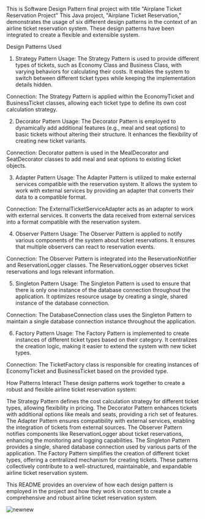 This is Software Design Pattern final project  with title "Airplane Ticket Reservation Project"
This Java project, "Airplane Ticket Reservation," demonstrates the usage of six different design patterns in the context of an airline ticket reservation system. These design patterns have been integrated to create a flexible and extensible system.


Design Patterns Used
1. Strategy Pattern
Usage: The Strategy Pattern is used to provide different types of tickets, such as Economy Class and Business Class, with varying behaviors for calculating their costs. It enables the system to switch between different ticket types while keeping the implementation details hidden.


Connection: The Strategy Pattern is applied within the EconomyTicket and BusinessTicket classes, allowing each ticket type to define its own cost calculation strategy.


2. Decorator Pattern
Usage: The Decorator Pattern is employed to dynamically add additional features (e.g., meal and seat options) to basic tickets without altering their structure. It enhances the flexibility of creating new ticket variants.


Connection: Decorator pattern is used in the MealDecorator and SeatDecorator classes to add meal and seat options to existing ticket objects.


3. Adapter Pattern
Usage: The Adapter Pattern is utilized to make external services compatible with the reservation system. It allows the system to work with external services by providing an adapter that converts their data to a compatible format.


Connection: The ExternalTicketServiceAdapter acts as an adapter to work with external services. It converts the data received from external services into a format compatible with the reservation system.


4. Observer Pattern
Usage: The Observer Pattern is applied to notify various components of the system about ticket reservations. It ensures that multiple observers can react to reservation events.


Connection: The Observer Pattern is integrated into the ReservationNotifier and ReservationLogger classes. The ReservationLogger observes ticket reservations and logs relevant information.


5. Singleton Pattern
Usage: The Singleton Pattern is used to ensure that there is only one instance of the database connection throughout the application. It optimizes resource usage by creating a single, shared instance of the database connection.


Connection: The DatabaseConnection class uses the Singleton Pattern to maintain a single database connection instance throughout the application.


6. Factory Pattern
Usage: The Factory Pattern is implemented to create instances of different ticket types based on their category. It centralizes the creation logic, making it easier to extend the system with new ticket types.


Connection: The TicketFactory class is responsible for creating instances of EconomyTicket and BusinessTicket based on the provided type.


How Patterns Interact
These design patterns work together to create a robust and flexible airline ticket reservation system:


The Strategy Pattern defines the cost calculation strategy for different ticket types, allowing flexibility in pricing.
The Decorator Pattern enhances tickets with additional options like meals and seats, providing a rich set of features.
The Adapter Pattern ensures compatibility with external services, enabling the integration of tickets from external sources.
The Observer Pattern notifies components like ReservationLogger about ticket reservations, enhancing the monitoring and logging capabilities.
The Singleton Pattern provides a single, shared database connection used by various parts of the application.
The Factory Pattern simplifies the creation of different ticket types, offering a centralized mechanism for creating tickets.
These patterns collectively contribute to a well-structured, maintainable, and expandable airline ticket reservation system.


This README provides an overview of how each design pattern is employed in the project and how they work in concert to create a comprehensive and robust airline ticket reservation system.


![newnew](https://github.com/daniyaradil04/sdp_final/assets/124418726/5fc1f00f-bad2-4be0-99a0-bc6b7c2e069e)



 
